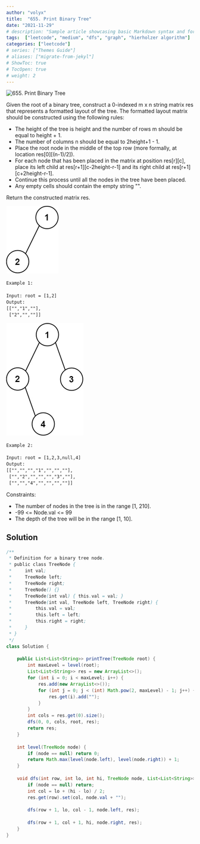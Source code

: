 ```yaml
---
author: "volyx"
title:  "655. Print Binary Tree"
date: "2021-11-29"
# description: "Sample article showcasing basic Markdown syntax and formatting for HTML elements."
tags:  ["leetcode", "medium", "dfs", "graph", "hierholzer algorithm"]
categories: ["leetcode"]
# series: ["Themes Guide"]
# aliases: ["migrate-from-jekyl"]
# ShowToc: true
# TocOpen: true
# weight: 2
---
```


![655. Print Binary Tree](https://leetcode.com/problems/print-binary-tree/)

Given the root of a binary tree, construct a 0-indexed m x n string matrix res that represents a formatted layout of the tree. The formatted layout matrix should be constructed using the following rules:

- The height of the tree is height and the number of rows m should be equal to height + 1.
- The number of columns n should be equal to 2height+1 - 1.
- Place the root node in the middle of the top row (more formally, at location res[0][(n-1)/2]).
- For each node that has been placed in the matrix at position res[r][c], place its left child at res[r+1][c-2height-r-1] and its right child at res[r+1][c+2height-r-1].
- Continue this process until all the nodes in the tree have been placed.
- Any empty cells should contain the empty string "".

Return the constructed matrix res.

![ex1](/images/2021-11-29-print-binary-tree-ex1.jpg)

```txt
Example 1:

Input: root = [1,2]
Output: 
[["","1",""],
 ["2","",""]]
```

![ex2](/images/2021-11-29-print-binary-tree-ex2.jpg)

```txt
Example 2:

Input: root = [1,2,3,null,4]
Output: 
[["","","","1","","",""],
 ["","2","","","","3",""],
 ["","","4","","","",""]]
```

Constraints:

- The number of nodes in the tree is in the range [1, 210].
- -99 <= Node.val <= 99
- The depth of the tree will be in the range [1, 10].

## Solution

```java
/**
 * Definition for a binary tree node.
 * public class TreeNode {
 *     int val;
 *     TreeNode left;
 *     TreeNode right;
 *     TreeNode() {}
 *     TreeNode(int val) { this.val = val; }
 *     TreeNode(int val, TreeNode left, TreeNode right) {
 *         this.val = val;
 *         this.left = left;
 *         this.right = right;
 *     }
 * }
 */
class Solution {

    public List<List<String>> printTree(TreeNode root) {
        int maxLevel = level(root);
        List<List<String>> res = new ArrayList<>();
        for (int i = 0; i < maxLevel; i++) {
            res.add(new ArrayList<>());
            for (int j = 0; j < (int) Math.pow(2, maxLevel) - 1; j++) {
                res.get(i).add("");
            }
        }
        int cols = res.get(0).size();
        dfs(0, 0, cols, root, res);
        return res;
    }
    
    int level(TreeNode node) {
        if (node == null) return 0;
        return Math.max(level(node.left), level(node.right)) + 1;
    }
    
    void dfs(int row, int lo, int hi, TreeNode node, List<List<String>> res) {
        if (node == null) return;
        int col = lo + (hi - lo) / 2;
        res.get(row).set(col, node.val + "");
        
        dfs(row + 1, lo, col - 1, node.left, res);
        
        dfs(row + 1, col + 1, hi, node.right, res);
    }
}
```
